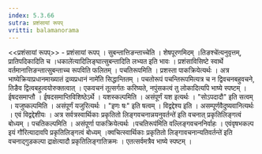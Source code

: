 ```yaml
---
index: 5.3.66
sutra: प्रशंसायां रूपप्‌
vritti: balamanorama
---
```


<<प्रशंसायां रूपप्>> - प्रशंसायां रूपप् । सुबन्तात्तिङन्ताच्चेति । शेषपूरणमिदम् ।तिङश्चे॑त्यनुवृत्तम्, प्रातिपदिकादिति च ।धकाले॑त्यादिलिङ्घात्सुबन्तादिति लभ्यत इति भावः । प्रशंसाविसिष्टे स्वार्थे वर्तमानात्तिङन्तात्सुबन्ताच्च रूपविति फलितम् । पचतिरूपमिति । प्रशस्ता पाकक्रियेत्यर्थः । अत्र भाष्येक्रियाप्रधानमाख्यातं द्रव्यप्रधानं नामे॑ति सिद्धान्तितम् । पचतोरूपं पचन्तिरूपमित्यत्र च न द्विवचनबहुवचने, तिङैव द्वित्वबहुत्वयोरुक्तत्वात् । एकवचनं तूत्सर्गतः करिष्यते, नपुंसकत्वं तु लोकादित्यपि भाष्ये स्पष्टम् । ईषदसमाप्तौ । ईषदसमाप्तिविशिष्ठेऽर्थे । यशस्कल्पमिति । असंपूर्णं यश इत्यर्थः । "सोऽपदादौ" इति सत्वम् । यजुष्कल्पमिति । असंपूर्णं यजुरित्यर्थः । "इणः षः" इति षत्वम् । विद्वद्देश्य इति । असम्पूर्णवैदुष्यवानित्यर्थः । एवं विद्वद्देशीयः । अत्र सर्वत्रस्वार्थिकाः प्रकृतितो लिङ्गवचनान्नयनुवर्तन्ते॑ इति वचनात् प्रकृतिलिङ्गत्वं बोध्यम् । पचतिकल्पमिति । असंपूर्णा पाकक्रियेत्यर्थः ।पचतिरूप॑मिति वल्लिङ्गवचननिर्वाहः । एवंवृषभकल्प इयं गौ॑रित्यादावपि प्रकृतिलिङ्गत्वं बोध्यम् ।क्वचित्स्वार्थिकाः प्रकृतितो लिङ्गावचनान्यतिवर्तन्ते॑ इति वचनाद्गुडकल्पा द्राक्षेत्यादौ प्रकृतिलिङ्गातिक्रमः । एतत्सर्वमत्रैव भाष्ये स्पष्टम् ।
